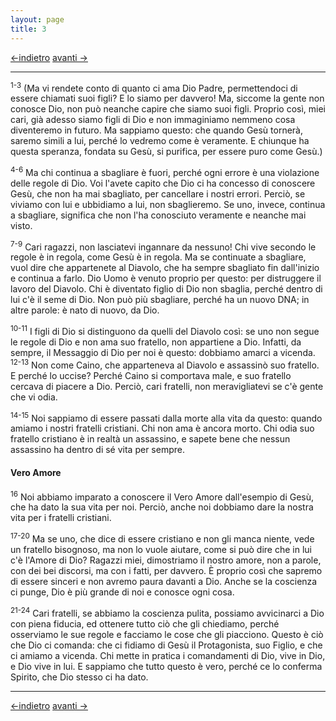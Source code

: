 ```yaml
---
layout: page
title: 3
---
```

[<-indietro](1gv02.html) [avanti ->](1gv04.html)

--------------------------------

<sup>1-3</sup> (Ma vi rendete conto di quanto ci ama Dio Padre,
permettendoci di essere chiamati suoi figli? E lo siamo per davvero! Ma,
siccome la gente non conosce Dio, non può neanche capire che siamo suoi
figli. Proprio così, miei cari, già adesso siamo figli di Dio e non
immaginiamo nemmeno cosa diventeremo in futuro. Ma sappiamo questo: che
quando Gesù tornerà, saremo simili a lui, perché lo vedremo come è
veramente. E chiunque ha questa speranza, fondata su Gesù, si purifica,
per essere puro come Gesù.)

<sup>4-6</sup> Ma chi continua a sbagliare è fuori, perché ogni errore è
una violazione delle regole di Dio. Voi l'avete capito che Dio ci ha
concesso di conoscere Gesù, che non ha mai sbagliato, per cancellare i
nostri errori. Perciò, se viviamo con lui e ubbidiamo a lui, non
sbaglieremo. Se uno, invece, continua a sbagliare, significa che non
l'ha conosciuto veramente e neanche mai visto.

<sup>7-9</sup> Cari ragazzi, non lasciatevi ingannare da nessuno! Chi
vive secondo le regole è in regola, come Gesù è in regola. Ma se
continuate a sbagliare, vuol dire che appartenete al Diavolo, che ha
sempre sbagliato fin dall'inizio e continua a farlo. Dio Uomo è venuto
proprio per questo: per distruggere il lavoro del Diavolo. Chi è
diventato figlio di Dio non sbaglia, perché dentro di lui c'è il seme di
Dio. Non può più sbagliare, perché ha un nuovo DNA; in altre parole: è
nato di nuovo, da Dio.

<sup>10-11</sup> I figli di Dio si distinguono da quelli del Diavolo
così: se uno non segue le regole di Dio e non ama suo fratello, non
appartiene a Dio. Infatti, da sempre, il Messaggio di Dio per noi è
questo: dobbiamo amarci a vicenda. <sup>12-13</sup> Non come Caino, che
apparteneva al Diavolo e assassinò suo fratello. E perché lo uccise?
Perché Caino si comportava male, e suo fratello cercava di piacere a
Dio. Perciò, cari fratelli, non meravigliatevi se c'è gente che vi odia.

<sup>14-15</sup> Noi sappiamo di essere passati dalla morte alla vita da
questo: quando amiamo i nostri fratelli cristiani. Chi non ama è ancora
morto. Chi odia suo fratello cristiano è in realtà un assassino, e
sapete bene che nessun assassino ha dentro di sé vita per sempre.

#### Vero Amore

<sup>16</sup> Noi abbiamo imparato a conoscere il Vero Amore
dall'esempio di Gesù, che ha dato la sua vita per noi. Perciò, anche noi
dobbiamo dare la nostra vita per i fratelli cristiani.

<sup>17-20</sup> Ma se uno, che dice di essere cristiano e non gli manca
niente, vede un fratello bisognoso, ma non lo vuole aiutare, come si può
dire che in lui c'è l'Amore di Dio? Ragazzi miei, dimostriamo il nostro
amore, non a parole, con dei bei discorsi, ma con i fatti, per davvero.
È proprio così che sapremo di essere sinceri e non avremo paura davanti
a Dio. Anche se la coscienza ci punge, Dio è più grande di noi e conosce
ogni cosa.

<sup>21-24</sup> Cari fratelli, se abbiamo la coscienza pulita, possiamo
avvicinarci a Dio con piena fiducia, ed ottenere tutto ciò che gli
chiediamo, perché osserviamo le sue regole e facciamo le cose che gli
piacciono. Questo è ciò che Dio ci comanda: che ci fidiamo di Gesù il
Protagonista, suo Figlio, e che ci amiamo a vicenda. Chi mette in
pratica i comandamenti di Dio, vive in Dio, e Dio vive in lui. E
sappiamo che tutto questo è vero, perché ce lo conferma Spirito, che Dio
stesso ci ha dato.

---------------------------------------
[<-indietro](1gv02.html) [avanti ->](1gv04.html)
